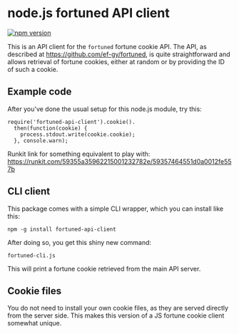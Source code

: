 # node.js fortuned API client

[![npm version](https://badge.fury.io/js/fortuned-api-client.svg)](https://badge.fury.io/js/fortuned-api-client)

This is an API client for the `fortuned` fortune cookie API. The API, as
described at https://github.com/ef-gy/fortuned, is quite straightforward and
allows retrieval of fortune cookies, either at random or by providing the ID of
such a cookie.

## Example code

After you've done the usual setup for this node.js module, try this:

    require('fortuned-api-client').cookie().
      then(function(cookie) {
        process.stdout.write(cookie.cookie);
      }, console.warn);

Runkit link for something equivalent to play with:
https://runkit.com/59355a35962215001232782e/59357464551d0a0012fe557b

## CLI client

This package comes with a simple CLI wrapper, which you can install like this:

    npm -g install fortuned-api-client

After doing so, you get this shiny new command:

    fortuned-cli.js

This will print a fortune cookie retrieved from the main API server.

## Cookie files

You do not need to install your own cookie files, as they are served directly
from the server side. This makes this version of a JS fortune cookie client
somewhat unique.
